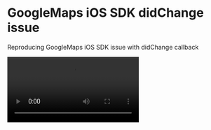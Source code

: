 # GoogleMaps iOS SDK didChange issue

Reproducing GoogleMaps iOS SDK issue with didChange callback

![Video](https://github.com/gabriellanata/gmaps-didChange-issue/blob/master/IssueDemoVideo.mp4?raw=true)
